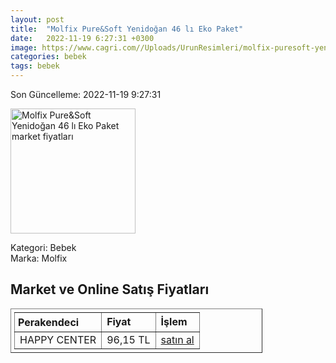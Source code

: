 ```yaml
---
layout: post
title:  "Molfix Pure&Soft Yenidoğan 46 lı Eko Paket"
date:   2022-11-19 6:27:31 +0300
image: https://www.cagri.com//Uploads/UrunResimleri/molfix-puresoft-yenidogan-46-li-eko-pake-82d5.jpg
categories: bebek
tags: bebek
---
```


Son Güncelleme: 2022-11-19 9:27:31

<img src="https://www.cagri.com//Uploads/UrunResimleri/molfix-puresoft-yenidogan-46-li-eko-pake-82d5.jpg" width="200" alt="Molfix Pure&Soft Yenidoğan 46 lı Eko Paket market fiyatları" />

Kategori: Bebek
<br />
Marka: Molfix

<h2>Market ve Online Satış Fiyatları</h2>

<table border="1" style="padding: 5px;width:80%;">
  <tr>
    <td style="padding: 5px;"><strong>Perakendeci</strong></td>
    <td><strong>Fiyat</strong></td>
    <td><strong>İşlem</strong></td>
  </tr>
  <tr>
              <td title="Happy Center">HAPPY CENTER</td>
              <td>96,15 TL</td>
              <td><a title="Happy Center" target="_blank" href="https://www.happycenter.com.tr/D__Molfix_Ikiz_2_Mini_3-6___66x4">satın al</a></td>
            </tr>
</table>
